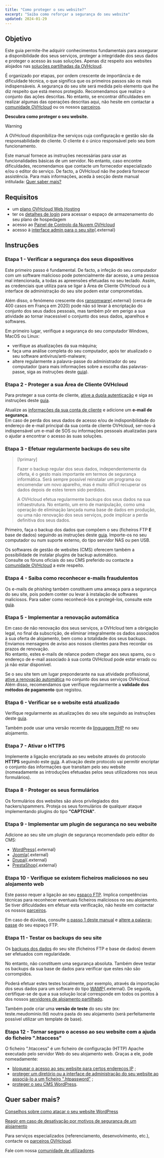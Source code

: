 ```yaml
---
title: "Como proteger o seu website?"
excerpt: "Saiba como reforçar a segurança do seu website"
updated: 2024-01-29
---
```


## Objetivo

Este guia permite-lhe adquirir conhecimentos fundamentais para assegurar a disponibilidade dos seus serviços, proteger a integridade dos seus dados e proteger o acesso às suas soluções. Apenas diz respeito aos websites alojados nas [soluções partilhadas da OVHcloud](/links/web/hosting).

É organizado por etapas, por ordem crescente de importância e de dificuldade técnica, o que significa que os primeiros passos são os mais indispensáveis. A segurança do seu site será medida pelo elemento que lhe diz respeito que está menos protegido. Recomendamos que realize o conjunto das ações descritas. No entanto, se encontrar dificuldades em realizar algumas das operações descritas aqui, não hesite em contactar a [comunidade OVHcloud](/links/community) ou os nossos [parceiros](/links/partner).

**Descubra como proteger o seu website.**

> [!warning]
>
> A OVHcloud disponibiliza-lhe serviços cuja configuração e gestão são da responsabilidade do cliente. O cliente é o único responsável pelo seu bom funcionamento.
>
> Este manual fornece as instruções necessárias para usar as funcionalidades básicas de um servidor. No entanto, caso encontre dificuldades, recomendamos que contacte um fornecedor especializado e/ou o editor do serviço. De facto, a OVHcloud não lhe poderá fornecer assistência. Para mais informações, aceda à secção deste manual intitulada: [Quer saber mais?](#go-further)
>

## Requisitos

- um [plano OVHcloud Web Hosting](/links/web/hosting)
- ter os [detalhes de login](/pages/web_cloud/web_hosting/ftp_connection#1-recuperar-as-informacoes-de-acesso) para acessar o espaço de armazenamento do seu plano de hospedagem
- acesso ao [Painel de Controlo da Nuvem OVHcloud](/links/manager)
- acesso à [interface admin para o seu site](https://codex.wordpress.org/pt-br:Primeiros_Passos_com_o_WordPress){.external}

## Instruções

### Etapa 1 - Verificar a segurança dos seus dispositivos <a name="local"></a>

Este primeiro passo é fundamental. De facto, a infeção do seu computador com um software malicioso pode potencialmente dar acesso, a uma pessoa mal intencionada, a todas as apreensões efetuadas no seu teclado. Assim, as credenciais que utiliza para se ligar à Área de Cliente OVHcloud ou à interface de administração do seu site podem estar comprometidas.

Além disso, o fenómeno crescente dos [ransomware](https://www.ncsc.gov.uk/guidance/mitigating-malware-and-ransomware-attacks){.external} (cerca de 400 casos em França em 2020) pode não só levar à encriptação do conjunto dos seus dados pessoais, mas também pôr em perigo a sua atividade ao tornar inacessível o conjunto dos seus dados, aparelhos e softwares. 

Em primeiro lugar, verifique a segurança do seu computador Windows, MacOS ou Linux:

- verifique as atualizações da sua máquina;
- faça uma análise completa do seu computador, após ter atualizado o seu software antivírus/anti-malware;
- altere regularmente a palavra-passe do administrador do seu computador (para mais informações sobre a escolha das palavras-passe, siga as instruções deste [guia](/pages/account_and_service_management/account_information/all_about_username#criar-uma-password-solida-e-unica)).

### Etapa 2 - Proteger a sua Área de Cliente OVHcloud

Para proteger a sua conta de cliente, [ative a dupla autenticação](/pages/account_and_service_management/account_information/secure-ovhcloud-account-with-2fa) e siga as instruções deste [guia](/pages/account_and_service_management/account_information/all_about_username).

Atualize as [informações da sua conta de cliente](/pages/account_and_service_management/account_information/all_about_username#modificar-as-minhas-informacoes-pessoais) e adicione um **e-mail de segurança**.<br>
Em caso de perda dos seus dados de acesso e/ou de indisponibilidade do endereço de e-mail principal da sua conta de cliente OVHcloud, ser-nos-á indispensável um e-mail de SOS ou informações pessoais atualizadas para o ajudar a encontrar o acesso às suas soluções.

### Etapa 3 - Efetuar regularmente backups do seu site <a name="backup"></a>

> [!primary]
>
> Fazer o backup regular dos seus dados, independentemente da oferta, é o gesto mais importante em termos de segurança informática. Será sempre possível reinstalar um programa ou encomendar um novo aparelho, mas é muito difícil recuperar os dados depois de estes terem sido perdidos.
>
> A OVHcloud efetua regularmente backups dos seus dados na sua infraestrutura. No entanto, um erro de manipulação, como uma operação de eliminação lançada numa base de dados em produção, ou uma não renovação dos seus serviços, pode implicar a perda definitiva dos seus dados.
>

Primeiro, faça o backup dos dados que compõem o seu (ficheiros FTP **E** base de dados) seguindo as instruções deste [guia](/pages/web_cloud/web_hosting/exporter-son-site-web). Importe-os no seu computador ou num suporte externo, do tipo servidor NAS ou pen USB.

Os softwares de gestão de websites (CMS) oferecem também a possibilidade de instalar plugins de backup automático.<br>
Consulte os fóruns oficiais do seu CMS preferido ou contacte a [comunidade OVHcloud](/links/community) a este respeito.

### Etapa 4 - Saiba como reconhecer e-mails fraudulentos

Os e-mails de phishing também constituem uma ameaça para a segurança do seu site, pois podem conter ou levar à instalação de softwares maliciosos. Para saber como reconhecê-los e protegê-los, consulte este [guia](/pages/account_and_service_management/account_information/phishing_care).

### Etapa 5 - Implementar a renovação automática

Em caso de não renovação dos seus serviços, a OVHcloud tem a obrigação legal, no final da subscrição, de eliminar integralmente os dados associados à sua oferta de alojamento, bem como a totalidade dos seus backups. Enviamos mensagens de aviso aos nossos clientes para lhes recordar os prazos de renovação.<br>
No entanto, estes e-mails de relance podem chegar aos seus spams, ou o endereço de e-mail associado à sua conta OVHcloud pode estar errado ou já não estar disponível.

Se o seu site tem um lugar preponderante na sua atividade profissional, [ative a renovação automática](/pages/account_and_service_management/managing_billing_payments_and_services/how_to_use_automatic_renewal#aceder-a-parametrizacao-dos-seus-servicos) no conjunto dos seus serviços OVHcloud.<br>
Além disso, recomendamos que verifique regularmente a **validade dos métodos de pagamento** que registou.

### Etapa 6 - Verificar se o website está atualizado

Verifique regularmente as atualizações do seu site seguindo as instruções deste [guia](/pages/web_cloud/web_hosting/diagnostic_403_forbidden#22-atualizar-o-website).

Também pode usar uma versão recente da [linguagem PHP](/pages/web_cloud/web_hosting/configure_your_web_hosting) no seu alojamento.

### Etapa 7 - Ativar o HTTPS

Implemente a ligação encriptada ao seu website através do protocolo **HTTPS** seguindo este [guia](/pages/web_cloud/web_hosting/ssl-activate-https-website). A ativação deste protocolo vai permitir encriptar o conjunto das informações que transitam pelo seu website (nomeadamente as introduções efetuadas pelos seus utilizadores nos seus formulários).

### Etapa 8 - Proteger os seus formulários

Os formulários dos websites são alvos privilegiados dos hackers/spammers. Proteja os seus formulários de qualquer ataque implementando plugins do tipo **"CAPTCHA"**.

### Etapa 9 - Implementar um plugin de segurança no seu website

Adicione ao seu site um plugin de segurança recomendado pelo editor do CMS:

- [WordPress](https://pt.wordpress.org/){.external}
- [Joomla](https://downloads.joomla.org/pt/){.external}
- [Drupal](https://www.drupal.org/){.external}
- [PrestaShop](https://www.prestashop.com/pt){.external}

### Etapa 10 - Verifique se existem ficheiros maliciosos no seu alojamento web

Este passo requer a ligação ao seu [espaço FTP](/pages/web_cloud/web_hosting/ftp_connection). Implica competências técnicas para reconhecer eventuais ficheiros maliciosos no seu alojamento. Se tiver dificuldades em efetuar esta verificação, não hesite em contactar os nossos [parceiros](/links/partner).

Em caso de dúvidas, consulte [o passo 1 deste manual](#local) e [altere a palavra-passe](/pages/web_cloud/web_hosting/ftp_change_password) do seu espaço FTP.

### Etapa 11 - Testar os backups do seu site

Os [backups dos dados](#backup) do seu site (ficheiros FTP e base de dados) devem ser efetuados com regularidade.

No entanto, não constituem uma segurança absoluta. Também deve testar os backups da sua base de dados para verificar que estes não são corrompidos.

Poderá efetuar estes testes localmente, por exemplo, através da importação dos seus dados para um software do tipo [WAMP](https://www.wampserver.com/){.external}. De seguida, certifique-se de que a sua solução local corresponde em todos os pontos à dos nossos [servidores de alojamento partilhado](https://webhosting-infos.hosting.ovh.net/).

Também pode criar uma **versão de teste** do seu site (ex: teste.meudominio.tld) noutra pasta do seu alojamento (será perfeitamente possível utilizar um template de base).

### Etapa 12 - Tornar seguro o acesso ao seu website com a ajuda do ficheiro ".htaccess"

O ficheiro ".htaccess" é um ficheiro de configuração (HTTP) Apache executado pelo servidor Web do seu alojamento web. Graças a ele, pode nomeadamente:

- [bloquear o acesso ao seu website para certos endereços IP](/pages/web_cloud/web_hosting/htaccess_how_to_block_a_specific_ip_address_from_accessing_your_website) ;
- [proteger um diretório ou a interface de administração do seu website ao associá-lo a um ficheiro ".htpassword"](/pages/web_cloud/web_hosting/htaccess_protect_directory_by_password) ;
- [proteger o seu CMS WordPress](/pages/web_cloud/web_hosting/htaccess_how_to_protect_wordpress).

## Quer saber mais? <a name="go-further"></a>

[Conselhos sobre como atacar o seu website WordPress](/pages/web_cloud/web_hosting/cms_what_to_do_if_your_site_is_hacked)

[Reagir em caso de desativação por motivos de segurança de um alojamento](/pages/web_cloud/web_hosting/diagnostic_403_forbidden)

Para serviços especializados (referenciamento, desenvolvimento, etc.), contacte os [parceiros OVHcloud](/links/partner).

Fale com nossa [comunidade de utilizadores](/links/community).